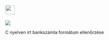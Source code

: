 #  <img src="https://raw.githubusercontent.com/MartinHeinz/MartinHeinz/master/wave.gif" width="30px"> 
![](https://img.shields.io/badge/Language-<C>-informational?style=flat&logo=<LOGO_NAME>&logoColor=white&color=2bbc8a)

C nyelven írt bankszámla formátum ellenőrzése 
